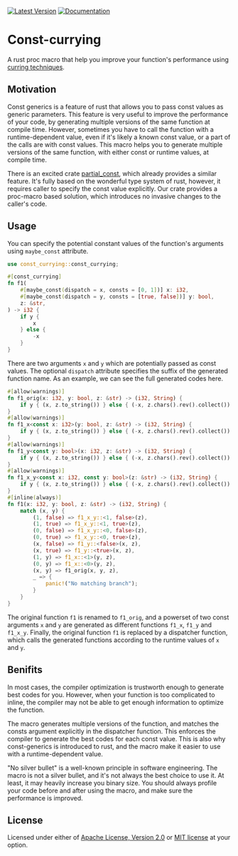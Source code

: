 [![Latest Version]][crates.io]
[![Documentation]][docs.rs]

[Latest Version]: https://img.shields.io/crates/v/const-currying.svg
[crates.io]: https://crates.io/crates/const-currying
[Documentation]: https://img.shields.io/docsrs/const-currying
[docs.rs]: https://docs.rs/const-currying

# Const-currying

A rust proc macro that help you improve your function's performance using [curring techniques](https://en.wikipedia.org/wiki/Currying).

## Motivation

Const generics is a feature of rust that allows you to pass const values as generic parameters. This feature is very useful to improve the performance of your code, by generating multiple versions of the same function at compile time. However, sometimes you have to call the function with a runtime-dependent value, even if it's likely a known const value, or a part of the calls are with const values. This macro helps you to generate multiple versions of the same function, with either const or runtime values, at compile time.

There is an excited crate [partial_const](https://crates.io/crates/partial_const), which already provides a similar feature. It's fully based on the wonderful type system of rust, however, it requires caller to specify the const value explicitly. Our crate provides a proc-macro based solution, which introduces no invasive changes to the caller's code.

## Usage

You can specify the potential constant values of the function's arguments using `maybe_const` attribute.

```rust
use const_currying::const_currying;

#[const_currying]
fn f1(
    #[maybe_const(dispatch = x, consts = [0, 1])] x: i32,
    #[maybe_const(dispatch = y, consts = [true, false])] y: bool,
    z: &str,
) -> i32 {
    if y {
        x
    } else {
        -x
    }
}
```

There are two arguments `x` and `y` which are potentially passed as const values. The optional `dispatch` attribute specifies the suffix of the generated function name. As an example, we can see the full generated codes here.

```rust
#[allow(warnings)]
fn f1_orig(x: i32, y: bool, z: &str) -> (i32, String) {
    if y { (x, z.to_string()) } else { (-x, z.chars().rev().collect()) }
}
#[allow(warnings)]
fn f1_x<const x: i32>(y: bool, z: &str) -> (i32, String) {
    if y { (x, z.to_string()) } else { (-x, z.chars().rev().collect()) }
}
#[allow(warnings)]
fn f1_y<const y: bool>(x: i32, z: &str) -> (i32, String) {
    if y { (x, z.to_string()) } else { (-x, z.chars().rev().collect()) }
}
#[allow(warnings)]
fn f1_x_y<const x: i32, const y: bool>(z: &str) -> (i32, String) {
    if y { (x, z.to_string()) } else { (-x, z.chars().rev().collect()) }
}
#[inline(always)]
fn f1(x: i32, y: bool, z: &str) -> (i32, String) {
    match (x, y) {
        (1, false) => f1_x_y::<1, false>(z),
        (1, true) => f1_x_y::<1, true>(z),
        (0, false) => f1_x_y::<0, false>(z),
        (0, true) => f1_x_y::<0, true>(z),
        (x, false) => f1_y::<false>(x, z),
        (x, true) => f1_y::<true>(x, z),
        (1, y) => f1_x::<1>(y, z),
        (0, y) => f1_x::<0>(y, z),
        (x, y) => f1_orig(x, y, z),
        _ => {
            panic!("No matching branch");
        }
    }
}
```

The original function `f1` is renamed to `f1_orig`, and a powerset of two const arguments `x` and `y` are generated as different functions `f1_x`, `f1_y` and `f1_x_y`. Finally, the original function `f1` is replaced by a dispatcher function, which calls the generated functions according to the runtime values of `x` and `y`.

## Benifits

In most cases, the compiler optimization is trustworth enough to generate best codes for you. However, when your function is too complicated to inline, the compiler may not be able to get enough information to optimize the function.

The macro generates multiple versions of the function, and matches the consts argument explicitly in the dispatcher function. This enforces the compiler to generate the best codes for each const value. This is also why const-generics is introduced to rust, and the macro make it easier to use with a runtime-dependent value.

"No silver bullet" is a well-known principle in software engineering. The macro is not a silver bullet, and it's not always the best choice to use it. At least, it may heavily increase you binary size. You should always profile your code before and after using the macro, and make sure the performance is improved.

## License

Licensed under either of [Apache License, Version
2.0](LICENSE-APACHE) or [MIT license](LICENSE-MIT) at your option.

